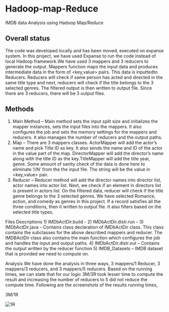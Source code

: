 # Hadoop-map-Reduce
IMDB data Analysis using Hadoop Map/Reduce

## Overall status
The code was developed locally and has been moved, executed on expanse system. In this project, we have used Expanse to run the code instead of local Hadoop framework.We have used 3 mappers and 3 reducers to generate the output. Mappers function maps the input data and produces intermediate data in the form of <key,value> pairs. This data is inputtedto Reducers. Reducers will check if same person has acted and directed in the same title type and next, reducers will check if the title belongs to the 3 selected genres. The filtered output is then written to output file. Since there are 3 reducers, there will be 3 output files.


## Methods
  1) Main Method – Main method sets the input split size and initializes the mapper instances, sets the input files into the mappers. It also configures the job                      and sets the memory settings for the mappers and reducers. It also manages the number of reducers and the output paths. 
  2) Map – There are 3 mappers classes. ActorMapper will add the actor’s name and pick Title ID as key. It also sends the name and ID of the actor in the value               part of the map. DirectorMapper will add the director’s name along with the title ID as the key.TitleMapper will add the title year, genre. Some                    amount of sanity check of the data is done here to eliminate ‘//N’ from the the input file. The string will be the value in <key,value> pair. 
  3) Reducer – Reducer method will add the director names into director list, actor names into actor list. Next, we check if an element in directors list is                      present in actors list. On the filtered data, reducer will check if the title genre belongs to the 3 selected genres. We have selected Romance,                    action, and comedy as genres in this project. If a record satisfies all the three conditions, then it written to output file. It also filters based                on the selected title types. 



Files Descriptions
      1) IMDbActDir.build -
      2) IMDbActDir.distr.run -
      3) IMDbActDir.java – Contains class declaration of IMDbActDir class. This class 
      contains the subclasses for the above described mappers and reducer. The 
      IMDBActDir class also contains the main function which configures the job 
      and handles the input and output paths. 
      4) IMDbActDir.distr.out – Contains the output written by the reducer function
      5) IMDB_Datasets – IMDB dataset that is provided we need to compute on.
      
Analysis 
We have done the analysis in three ways, 3 mappers/1 Reducer, 3 mappers/3 reducers, and 3 mappers/5 reducers. Based on the running times, we can state that for our logic 3M/3R took lesser time to compute the result and increasing the number of reducers to 5 did not reduce the compute time.
Following are the screenshots of the results running times,

3M/1R

![1R](https://github.com/abhi43/Hadoop-map-Reduce/assets/17944096/159988be-58bb-4ab6-8fcc-ff52b341d21f)
